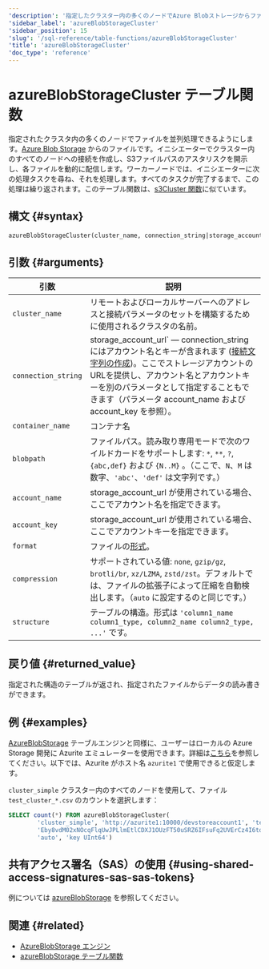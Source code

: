 ```yaml
---
'description': '指定したクラスター内の多くのノードでAzure Blobストレージからファイルを並行して処理できるようにします。'
'sidebar_label': 'azureBlobStorageCluster'
'sidebar_position': 15
'slug': '/sql-reference/table-functions/azureBlobStorageCluster'
'title': 'azureBlobStorageCluster'
'doc_type': 'reference'
---
```



# azureBlobStorageCluster テーブル関数

指定されたクラスタ内の多くのノードでファイルを並列処理できるようにします。[Azure Blob Storage](https://azure.microsoft.com/en-us/products/storage/blobs) からのファイルです。イニシエーターでクラスター内のすべてのノードへの接続を作成し、S3ファイルパスのアスタリスクを開示し、各ファイルを動的に配信します。ワーカーノードでは、イニシエーターに次の処理タスクを尋ね、それを処理します。すべてのタスクが完了するまで、この処理は繰り返されます。このテーブル関数は、[s3Cluster 関数](../../sql-reference/table-functions/s3Cluster.md)に似ています。

## 構文 {#syntax}

```sql
azureBlobStorageCluster(cluster_name, connection_string|storage_account_url, container_name, blobpath, [account_name, account_key, format, compression, structure])
```

## 引数 {#arguments}

| 引数                    | 説明                                                                                                                                                                                                                                                                                                                                                                                                                                                                                                                                         |
|-------------------------|---------------------------------------------------------------------------------------------------------------------------------------------------------------------------------------------------------------------------------------------------------------------------------------------------------------------------------------------------------------------------------------------------------------------------------------------------------------------------------------------------------------------------------------------|
| `cluster_name`          | リモートおよびローカルサーバーへのアドレスと接続パラメータのセットを構築するために使用されるクラスタの名前。                                                                                                                                                                                                                                                                                                                                                                                                                            |
| `connection_string`     | storage_account_url` — connection_string にはアカウント名とキーが含まれます ([接続文字列の作成](https://learn.microsoft.com/en-us/azure/storage/common/storage-configure-connection-string?toc=%2Fazure%2Fstorage%2Fblobs%2Ftoc.json&bc=%2Fazure%2Fstorage%2Fblobs%2Fbreadcrumb%2Ftoc.json#configure-a-connection-string-for-an-azure-storage-account))。ここでストレージアカウントのURLを提供し、アカウント名とアカウントキーを別のパラメータとして指定することもできます（パラメータ account_name および account_key を参照）。 |
| `container_name`        | コンテナ名                                                                                                                                                                                                                                                                                                                                                                                                                                                                                                                                  |
| `blobpath`              | ファイルパス。読み取り専用モードで次のワイルドカードをサポートします: `*`, `**`, `?`, `{abc,def}` および `{N..M}` 。（ここで、`N`、`M` は数字、`'abc'`、`'def'` は文字列です。）                                                                                                                                                                                                                                                                            |
| `account_name`          | storage_account_url が使用されている場合、ここでアカウント名を指定できます。                                                                                                                                                                                                                                                                                                                                                                                                                                                   |
| `account_key`           | storage_account_url が使用されている場合、ここでアカウントキーを指定できます。                                                                                                                                                                                                                                                                                                                                                                                                                                                  |
| `format`                | ファイルの[形式](/sql-reference/formats)。                                                                                                                                                                                                                                                                                                                                                                                                                                                                                                         |
| `compression`           | サポートされている値: `none`, `gzip/gz`, `brotli/br`, `xz/LZMA`, `zstd/zst`。デフォルトでは、ファイルの拡張子によって圧縮を自動検出します。（`auto` に設定するのと同じです。）                                                                                                                                                                                                                                                                                                              |
| `structure`             | テーブルの構造。形式は `'column1_name column1_type, column2_name column2_type, ...'` です。                                                                                                                                                                                                                                                                                                                                                                                                                                        |

## 戻り値 {#returned_value}

指定された構造のテーブルが返され、指定されたファイルからデータの読み書きができます。

## 例 {#examples}

[AzureBlobStorage](/engines/table-engines/integrations/azureBlobStorage) テーブルエンジンと同様に、ユーザーはローカルの Azure Storage 開発に Azurite エミュレーターを使用できます。詳細は[こちら](https://learn.microsoft.com/en-us/azure/storage/common/storage-use-azurite?tabs=docker-hub%2Cblob-storage)を参照してください。以下では、Azurite がホスト名 `azurite1` で使用できると仮定します。

`cluster_simple` クラスター内のすべてのノードを使用して、ファイル `test_cluster_*.csv` のカウントを選択します：

```sql
SELECT count(*) FROM azureBlobStorageCluster(
        'cluster_simple', 'http://azurite1:10000/devstoreaccount1', 'testcontainer', 'test_cluster_count.csv', 'devstoreaccount1',
        'Eby8vdM02xNOcqFlqUwJPLlmEtlCDXJ1OUzFT50uSRZ6IFsuFq2UVErCz4I6tq/K1SZFPTOtr/KBHBeksoGMGw==', 'CSV',
        'auto', 'key UInt64')
```

## 共有アクセス署名（SAS）の使用 {#using-shared-access-signatures-sas-sas-tokens}

例については [azureBlobStorage](/sql-reference/table-functions/azureBlobStorage#using-shared-access-signatures-sas-sas-tokens) を参照してください。

## 関連 {#related}

- [AzureBlobStorage エンジン](../../engines/table-engines/integrations/azureBlobStorage.md)
- [azureBlobStorage テーブル関数](../../sql-reference/table-functions/azureBlobStorage.md)

